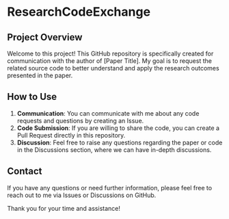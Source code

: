 # ResearchCodeExchange

## Project Overview

Welcome to this project! This GitHub repository is specifically created for communication with the author of [Paper Title]. My goal is to request the related source code to better understand and apply the research outcomes presented in the paper.

## How to Use

1. **Communication**: You can communicate with me about any code requests and questions by creating an Issue.
2. **Code Submission**: If you are willing to share the code, you can create a Pull Request directly in this repository.
3. **Discussion**: Feel free to raise any questions regarding the paper or code in the Discussions section, where we can have in-depth discussions.

## Contact

If you have any questions or need further information, please feel free to reach out to me via Issues or Discussions on GitHub.

Thank you for your time and assistance!
